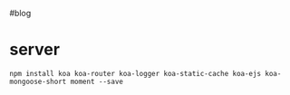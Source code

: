 #blog

# server

	npm install koa koa-router koa-logger koa-static-cache koa-ejs koa-mongoose-short moment --save